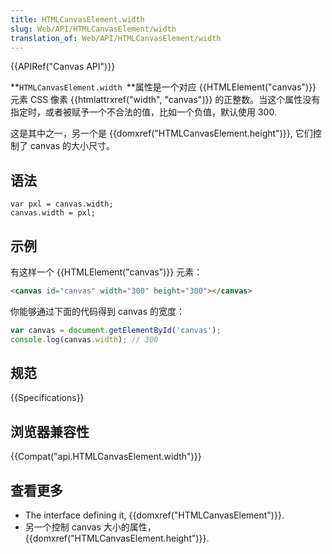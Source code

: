 ```yaml
---
title: HTMLCanvasElement.width
slug: Web/API/HTMLCanvasElement/width
translation_of: Web/API/HTMLCanvasElement/width
---
```

{{APIRef("Canvas API")}}

**`HTMLCanvasElement.width `**属性是一个对应 {{HTMLElement("canvas")}} 元素 CSS 像素 {{htmlattrxref("width", "canvas")}} 的正整数。当这个属性没有指定时，或者被赋予一个不合法的值，比如一个负值，默认使用 300.

这是其中之一，另一个是 {{domxref("HTMLCanvasElement.height")}}, 它们控制了 canvas 的大小尺寸。

## 语法

```plain
var pxl = canvas.width;
canvas.width = pxl;
```

## 示例

有这样一个 {{HTMLElement("canvas")}} 元素：

```html
<canvas id="canvas" width="300" height="300"></canvas>
```

你能够通过下面的代码得到 canvas 的宽度：

```js
var canvas = document.getElementById('canvas');
console.log(canvas.width); // 300
```

## 规范

{{Specifications}}

## 浏览器兼容性

{{Compat("api.HTMLCanvasElement.width")}}

## 查看更多

- The interface defining it, {{domxref("HTMLCanvasElement")}}.
- 另一个控制 canvas 大小的属性，{{domxref("HTMLCanvasElement.height")}}.
